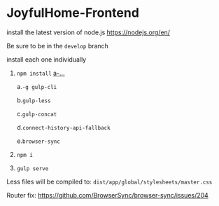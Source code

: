 # JoyfulHome-Frontend

install the latest version of node.js https://nodejs.org/en/

Be sure to be in the `develop` branch

install each one individually

1. `npm install` [a-...](individuall)

      a.`-g gulp-cli`

      b.`gulp-less`

      c.`gulp-concat`

      d.`connect-history-api-fallback`

      e.`browser-sync`

2. `npm i`

3. `gulp serve`

Less files will be compiled to: `dist/app/global/stylesheets/master.css`

Router fix:
https://github.com/BrowserSync/browser-sync/issues/204
